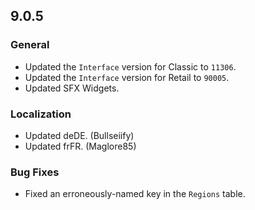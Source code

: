 ## 9.0.5

### General

- Updated the `Interface` version for Classic to `11306`.
- Updated the `Interface` version for Retail to `90005`.
- Updated SFX Widgets.

### Localization

- Updated deDE. (Bullseiify)
- Updated frFR. (Maglore85)

### Bug Fixes

- Fixed an erroneously-named key in the `Regions` table.
